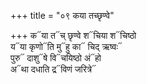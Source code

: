 +++
title = "०९ कया तच्छृण्वे"

+++
क᳓या त᳓च् छृण्वे श᳓चिया श᳓चिष्ठो  
य᳓या कृणो᳓ति मु᳓हु का᳓ चिद् ऋष्वः᳓  
पुरु᳓ दाशु᳓षे वि᳓चयिष्ठो अं᳓हो  
अ᳓था दधाति द्र᳓विणं जरित्रे᳓